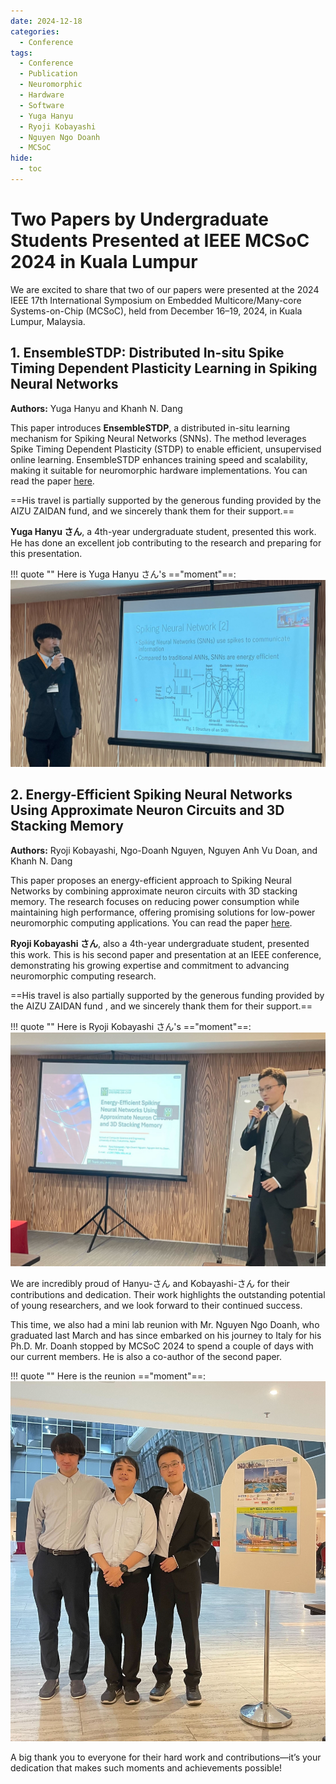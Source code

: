 ```yaml
---
date: 2024-12-18
categories:
  - Conference
tags:
  - Conference
  - Publication
  - Neuromorphic
  - Hardware
  - Software
  - Yuga Hanyu
  - Ryoji Kobayashi
  - Nguyen Ngo Doanh
  - MCSoC
hide:
  - toc
---
```


# Two Papers by Undergraduate Students Presented at IEEE MCSoC 2024 in Kuala Lumpur  

We are excited to share that two of our papers were presented at the 2024 IEEE 17th International Symposium on Embedded Multicore/Many-core Systems-on-Chip (MCSoC), held from December 16–19, 2024, in Kuala Lumpur, Malaysia.  
<!-- more -->

## 1. EnsembleSTDP: Distributed In-situ Spike Timing Dependent Plasticity Learning in Spiking Neural Networks  
**Authors:** Yuga Hanyu and Khanh N. Dang  

This paper introduces **EnsembleSTDP**, a distributed in-situ learning mechanism for Spiking Neural Networks (SNNs). The method leverages Spike Timing Dependent Plasticity (STDP) to enable efficient, unsupervised online learning. EnsembleSTDP enhances training speed and scalability, making it suitable for neuromorphic hardware implementations.   You can read the paper [here](https://ieeexplore.ieee.org/abstract/document/10819516).

==His travel is partially supported by the generous funding provided by the AIZU ZAIDAN fund, and we sincerely thank them for their support.==


**Yuga Hanyu さん**, a 4th-year undergraduate student, presented this work. He has done an excellent job contributing to the research and preparing for this presentation.  

!!! quote ""
    Here is Yuga Hanyu さん's =="moment"==:
    ![news](imgs/2024/12/MCSoC-24_3.jpg)  

    

## 2. Energy-Efficient Spiking Neural Networks Using Approximate Neuron Circuits and 3D Stacking Memory  
**Authors:** Ryoji Kobayashi, Ngo-Doanh Nguyen, Nguyen Anh Vu Doan, and Khanh N. Dang  

This paper proposes an energy-efficient approach to Spiking Neural Networks by combining approximate neuron circuits with 3D stacking memory. The research focuses on reducing power consumption while maintaining high performance, offering promising solutions for low-power neuromorphic computing applications.  You can read the paper [here](https://ieeexplore.ieee.org/abstract/document/10819545).

**Ryoji Kobayashi さん**, also a 4th-year undergraduate student, presented this work. This is his second paper and presentation at an IEEE conference, demonstrating his growing expertise and commitment to advancing neuromorphic computing research.  

==His travel is also partially supported by the generous funding provided by the AIZU ZAIDAN fund
, and we sincerely thank them for their support.==

!!! quote ""
    Here is Ryoji Kobayashi さん's =="moment"==:
    ![news](imgs/2024/12/MCSoC-24_2.jpg)  


We are incredibly proud of Hanyu-さん and Kobayashi-さん for their contributions and dedication. Their work highlights the outstanding potential of young researchers, and we look forward to their continued success.  

This time, we also had a mini lab reunion with Mr. Nguyen Ngo Doanh, who graduated last March and has since embarked on his journey to Italy for his Ph.D. Mr. Doanh stopped by MCSoC 2024 to spend a couple of days with our current members. He is also a co-author of the second paper.  

!!! quote ""
    Here is the reunion =="moment"==:
    ![news](imgs/2024/12/MCSoC-24_1.jpg)  

A big thank you to everyone for their hard work and contributions—it’s your dedication that makes such moments and achievements possible!
